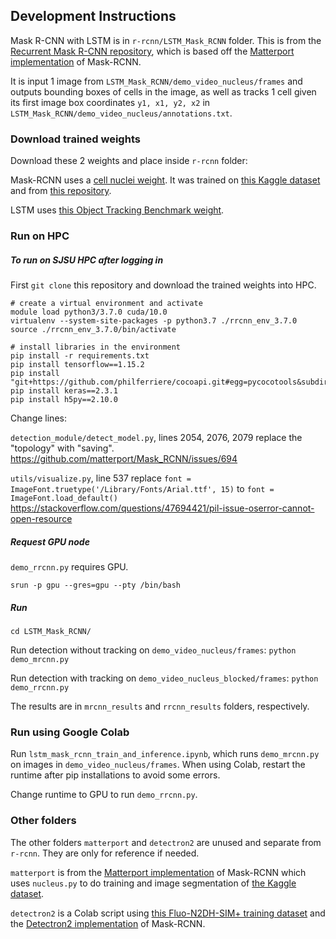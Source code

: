 ## Development Instructions

Mask R-CNN with LSTM is in `r-rcnn/LSTM_Mask_RCNN` folder.
This is from the [Recurrent Mask R-CNN repository](https://github.com/cechung/R-RCNN),
which is based off the [Matterport implementation](https://github.com/matterport/Mask_RCNN) of Mask-RCNN.

It is input 1 image from `LSTM_Mask_RCNN/demo_video_nucleus/frames` and outputs bounding boxes of cells in the image, as well as tracks 1 cell given its first image box
coordinates `y1, x1, y2, x2` in `LSTM_Mask_RCNN/demo_video_nucleus/annotations.txt`.

### Download trained weights
Download these 2 weights and place inside `r-rcnn` folder:

Mask-RCNN uses a [cell nuclei weight](https://drive.google.com/file/d/120B-3C-X2AGAcLDrddvFE39VZj-6-pS5/view?usp=sharing).
It was trained on [this Kaggle dataset](https://www.kaggle.com/c/data-science-bowl-2018) and from [this repository](https://github.com/mirzaevinom/data_science_bowl_2018).

LSTM uses [this Object Tracking Benchmark weight](https://drive.google.com/file/d/1g0Yxrs4YeA9ft_1Lul-JRNZvEMcIE781/view).

### Run on HPC
##### To run on SJSU HPC after logging in
First `git clone` this repository and download the trained weights into HPC.
```
# create a virtual environment and activate
module load python3/3.7.0 cuda/10.0
virtualenv --system-site-packages -p python3.7 ./rrcnn_env_3.7.0
source ./rrcnn_env_3.7.0/bin/activate
```

```
# install libraries in the environment
pip install -r requirements.txt
pip install tensorflow==1.15.2
pip install "git+https://github.com/philferriere/cocoapi.git#egg=pycocotools&subdirectory=PythonAPI"
pip install keras==2.3.1
pip install h5py==2.10.0
```

Change lines:

`detection_module/detect_model.py`, lines 2054, 2076, 2079 replace the "topology" with "saving".
https://github.com/matterport/Mask_RCNN/issues/694 

`utils/visualize.py`, line 537 replace `font = 	ImageFont.truetype('/Library/Fonts/Arial.ttf', 15)` to `font = ImageFont.load_default()`
https://stackoverflow.com/questions/47694421/pil-issue-oserror-cannot-open-resource 

##### Request GPU node
`demo_rrcnn.py` requires GPU.
```
srun -p gpu --gres=gpu --pty /bin/bash
```

##### Run
`cd LSTM_Mask_RCNN/`

Run detection without tracking on `demo_video_nucleus/frames`:
`python demo_mrcnn.py`

Run detection with tracking on `demo_video_nucleus_blocked/frames`:
`python demo_rrcnn.py`

The results are in `mrcnn_results` and `rrcnn_results` folders, respectively.

### Run using Google Colab
Run `lstm_mask_rcnn_train_and_inference.ipynb`, which runs `demo_mrcnn.py` on images in `demo_video_nucleus/frames`.
When using Colab, restart the runtime after pip installations to avoid some errors.

Change runtime to GPU to run `demo_rrcnn.py`. 

### Other folders
The other folders `matterport` and `detectron2` are unused and separate from `r-rcnn`. They are only for reference if needed.

`matterport` is from the [Matterport implementation](https://github.com/matterport/Mask_RCNN) of Mask-RCNN which uses `nucleus.py` to do training and image segmentation of [the Kaggle dataset](https://www.kaggle.com/c/data-science-bowl-2018).

`detectron2` is a Colab script using [this Fluo-N2DH-SIM+ training dataset](http://celltrackingchallenge.net/2d-datasets/) and
the [Detectron2 implementation](https://github.com/facebookresearch/detectron2) of Mask-RCNN.